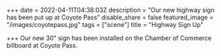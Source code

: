 +++
date = 2022-04-11T04:38:03Z
description = "Our new highway sign has been put up at Coyote Pass"
disable_share = false
featured_image = "/images/coyotepass.jpg"
tags = ["scene"]
title = "Highway Sign Up"

+++
Our new 30" sign has been installed on the Chamber of Commerce billboard at Coyote Pass.
